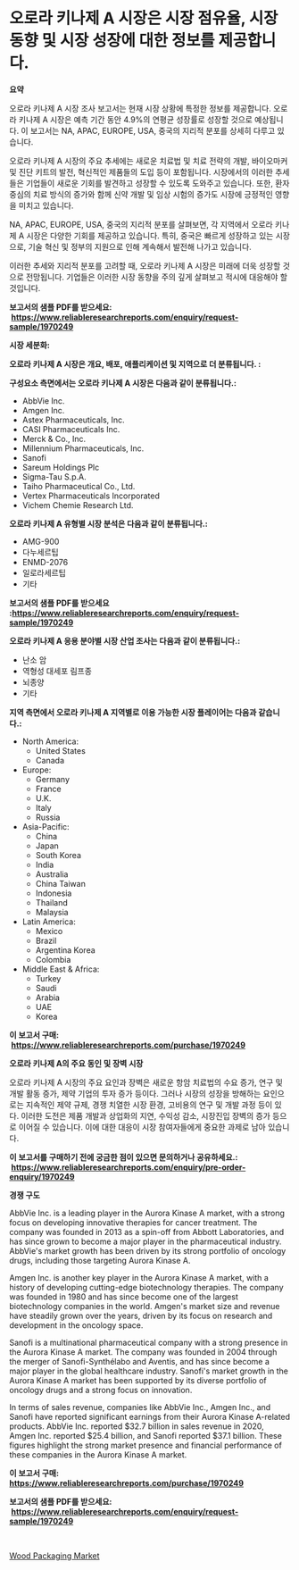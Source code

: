 <p><h1>오로라 키나제 A 시장은 시장 점유율, 시장 동향 및 시장 성장에 대한 정보를 제공합니다.</h1></p><p><strong>요약</strong></p>
<p><p>오로라 키나제 A 시장 조사 보고서는 현재 시장 상황에 특정한 정보를 제공합니다. 오로라 키나제 A 시장은 예측 기간 동안 4.9%의 연평균 성장률로 성장할 것으로 예상됩니다. 이 보고서는 NA, APAC, EUROPE, USA, 중국의 지리적 분포를 상세히 다루고 있습니다. </p><p>오로라 키나제 A 시장의 주요 추세에는 새로운 치료법 및 치료 전략의 개발, 바이오마커 및 진단 키트의 발전, 혁신적인 제품들의 도입 등이 포함됩니다. 시장에서의 이러한 추세들은 기업들이 새로운 기회를 발견하고 성장할 수 있도록 도와주고 있습니다. 또한, 환자 중심의 치료 방식의 증가와 함께 신약 개발 및 임상 시험의 증가도 시장에 긍정적인 영향을 미치고 있습니다.</p><p>NA, APAC, EUROPE, USA, 중국의 지리적 분포를 살펴보면, 각 지역에서 오로라 키나제 A 시장은 다양한 기회를 제공하고 있습니다. 특히, 중국은 빠르게 성장하고 있는 시장으로, 기술 혁신 및 정부의 지원으로 인해 계속해서 발전해 나가고 있습니다.</p><p>이러한 추세와 지리적 분포를 고려할 때, 오로라 키나제 A 시장은 미래에 더욱 성장할 것으로 전망됩니다. 기업들은 이러한 시장 동향을 주의 깊게 살펴보고 적시에 대응해야 할 것입니다.</p></p>
<p><strong>보고서의 샘플 PDF를 받으세요: &nbsp;<a href="https://www.reliableresearchreports.com/enquiry/request-sample/1970249">https://www.reliableresearchreports.com/enquiry/request-sample/1970249</a></strong></p>
<p><strong>시장 세분화:</strong></p>
<p><strong> 오로라 키나제 A 시장은 개요, 배포, 애플리케이션 및 지역으로 더 분류됩니다. :</strong></p>
<p><strong>구성요소 측면에서는 오로라 키나제 A 시장은 다음과 같이 분류됩니다.:</strong></p>
<p><ul><li>AbbVie Inc.</li><li>Amgen Inc.</li><li>Astex Pharmaceuticals, Inc.</li><li>CASI Pharmaceuticals Inc.</li><li>Merck & Co., Inc.</li><li>Millennium Pharmaceuticals, Inc.</li><li>Sanofi</li><li>Sareum Holdings Plc</li><li>Sigma-Tau S.p.A.</li><li>Taiho Pharmaceutical Co., Ltd.</li><li>Vertex Pharmaceuticals Incorporated</li><li>Vichem Chemie Research Ltd.</li></ul></p>
<p><strong> 오로라 키나제 A 유형별 시장 분석은 다음과 같이 분류됩니다.:</strong></p>
<p><ul><li>AMG-900</li><li>다누세르팁</li><li>ENMD-2076</li><li>일로라세르팁</li><li>기타</li></ul></p>
<p><strong>보고서의 샘플 PDF를 받으세요 :<a href="https://www.reliableresearchreports.com/enquiry/request-sample/1970249">https://www.reliableresearchreports.com/enquiry/request-sample/1970249</a></strong></p>
<p><strong> 오로라 키나제 A 응용 분야별 시장 산업 조사는 다음과 같이 분류됩니다.:</strong></p>
<p><ul><li>난소 암</li><li>역형성 대세포 림프종</li><li>뇌종양</li><li>기타</li></ul></p>
<p><strong>지역 측면에서 오로라 키나제 A 지역별로 이용 가능한 시장 플레이어는 다음과 같습니다.:</strong></p>
<p><ul>
    <li>
        North America:
        <ul>
            <li>United States</li>
            <li>Canada</li>
        </ul>
    </li>
    <li>
        Europe:
        <ul>
            <li>Germany</li>
            <li>France</li>
            <li>U.K.</li>
            <li>Italy</li>
            <li>Russia</li>
        </ul>
    </li>
    <li>
        Asia-Pacific:
        <ul>
            <li>China</li>
            <li>Japan</li>
            <li>South Korea</li>
            <li>India</li>
            <li>Australia</li>
            <li>China Taiwan</li>
            <li>Indonesia</li>
            <li>Thailand</li>
            <li>Malaysia</li>
        </ul>
    </li>
    <li>
        Latin America:
        <ul>
            <li>Mexico</li>
            <li>Brazil</li>
            <li>Argentina Korea</li>
            <li>Colombia</li>
        </ul>
    </li>
    <li>
        Middle East & Africa:
        <ul>
            <li>Turkey</li>
            <li>Saudi</li>
            <li>Arabia</li>
            <li>UAE</li>
            <li>Korea</li>
        </ul>
    </li>
    </ul></p>
<p><strong>이 보고서 구매: &nbsp;<a href="https://www.reliableresearchreports.com/purchase/1970249">https://www.reliableresearchreports.com/purchase/1970249</a></strong></p>
<p><strong>오로라 키나제 A의 주요 동인 및 장벽 시장</strong></p>
<p><p>오로라 키나제 A 시장의 주요 요인과 장벽은 새로운 항암 치료법의 수요 증가, 연구 및 개발 활동 증가, 제약 기업의 투자 증가 등이다. 그러나 시장의 성장을 방해하는 요인으로는 지속적인 제약 규제, 경쟁 치열한 시장 환경, 고비용의 연구 및 개발 과정 등이 있다. 이러한 도전은 제품 개발과 상업화의 지연, 수익성 감소, 시장진입 장벽의 증가 등으로 이어질 수 있습니다. 이에 대한 대응이 시장 참여자들에게 중요한 과제로 남아 있습니다.</p></p>
<p><strong>이 보고서를 구매하기 전에 궁금한 점이 있으면 문의하거나 공유하세요.: &nbsp;<a href="https://www.reliableresearchreports.com/enquiry/pre-order-enquiry/1970249">https://www.reliableresearchreports.com/enquiry/pre-order-enquiry/1970249</a></strong></p>
<p><strong>경쟁 구도</strong></p>
<p><p>AbbVie Inc. is a leading player in the Aurora Kinase A market, with a strong focus on developing innovative therapies for cancer treatment. The company was founded in 2013 as a spin-off from Abbott Laboratories, and has since grown to become a major player in the pharmaceutical industry. AbbVie's market growth has been driven by its strong portfolio of oncology drugs, including those targeting Aurora Kinase A.</p><p>Amgen Inc. is another key player in the Aurora Kinase A market, with a history of developing cutting-edge biotechnology therapies. The company was founded in 1980 and has since become one of the largest biotechnology companies in the world. Amgen's market size and revenue have steadily grown over the years, driven by its focus on research and development in the oncology space.</p><p>Sanofi is a multinational pharmaceutical company with a strong presence in the Aurora Kinase A market. The company was founded in 2004 through the merger of Sanofi-Synthélabo and Aventis, and has since become a major player in the global healthcare industry. Sanofi's market growth in the Aurora Kinase A market has been supported by its diverse portfolio of oncology drugs and a strong focus on innovation.</p><p>In terms of sales revenue, companies like AbbVie Inc., Amgen Inc., and Sanofi have reported significant earnings from their Aurora Kinase A-related products. AbbVie Inc. reported $32.7 billion in sales revenue in 2020, Amgen Inc. reported $25.4 billion, and Sanofi reported $37.1 billion. These figures highlight the strong market presence and financial performance of these companies in the Aurora Kinase A market.</p></p>
<p><strong>이 보고서 구매: &nbsp; <a href="https://www.reliableresearchreports.com/purchase/1970249">https://www.reliableresearchreports.com/purchase/1970249</a></strong></p>
<p><strong>보고서의 샘플 PDF를 받으세요: &nbsp;<a href="https://www.reliableresearchreports.com/enquiry/request-sample/1970249">https://www.reliableresearchreports.com/enquiry/request-sample/1970249</a></strong><strong></strong></p>
<p>&nbsp;</p>
<p><p><a href="https://butternut-bug-553.notion.site/Global-Wood-Packaging-Market-Size-and-Market-Trends-Insights-and-Projections-from-2024-to-2031-8f12282eeebe49eda8fe69a77d314b38">Wood Packaging Market</a></p></p>